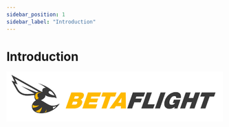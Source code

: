 ```yaml
---
sidebar_position: 1
sidebar_label: "Introduction"
---
```

 # Introduction
![Betaflight](./img/bf_logo.png)
